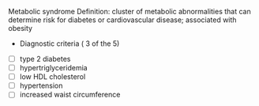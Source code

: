 Metabolic syndrome
Definition: cluster of metabolic abnormalities that can determine risk for diabetes or cardiovascular disease; associated with obesity
- Diagnostic criteria ( 3 of the 5)
- [ ] type 2 diabetes
- [ ] hypertriglyceridemia
- [ ] low HDL cholesterol
- [ ] hypertension
- [ ] increased waist circumference